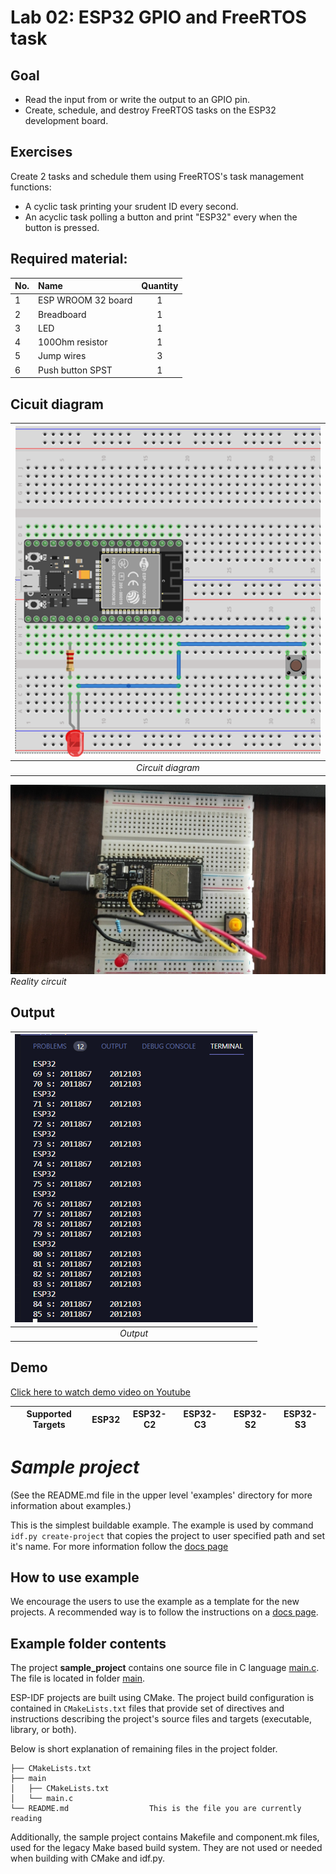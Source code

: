 # Lab 02: ESP32 GPIO and FreeRTOS task
## Goal
<ul>
  <li>Read the input from or write the output to an GPIO pin.</li>
  <li>Create, schedule, and destroy FreeRTOS tasks on the ESP32 development board.</li>
</ul>

## Exercises
Create 2 tasks and schedule them using FreeRTOS's task management functions:
<ul>
  <li>A cyclic task printing your srudent ID every second.</li>
  <li>An acyclic task polling a button and print "ESP32" every when the button is pressed.</li>
</ul>

## Required material:
| No.	| Name		      	| Quantity |
| ---	|:-------------------------|:--------:|
| 1	| ESP WROOM 32 board 		|   1	    	|
| 2	| Breadboard      		|   1 	|
| 3  | LED                |  1  |
| 4 	| 100Ohm resistor      	|   1 	|
| 5	| Jump wires      		|   3 	|
| 6 	| Push button SPST      	|   1 	|

## Cicuit diagram
|![Circuit diagram](https://github.com/phuc0503/Embedded-System-Labs-CO3054/blob/master/Images/Lab2/circuit%20diagram.png "Circuit diagram")|
|:--:| 
|*Circuit diagram*|
![Reality circuit](https://github.com/phuc0503/Embedded-System-Labs-CO3054/blob/master/Images/Lab2/reality%20circuit.jpg "Reality circuit")
*Reality circuit*

## Output
|![Output](https://github.com/phuc0503/Embedded-System-Labs-CO3054/blob/master/Images/Lab2/output.png "Ouput")|
|:--:| 
|*Output*|

## Demo
[Click here to watch demo video on Youtube](https://youtu.be/7jc0QhnAovw)

| Supported Targets | ESP32 | ESP32-C2 | ESP32-C3 | ESP32-S2 | ESP32-S3 |
| ----------------- | ----- | -------- | -------- | -------- | -------- |

# _Sample project_

(See the README.md file in the upper level 'examples' directory for more information about examples.)

This is the simplest buildable example. The example is used by command `idf.py create-project`
that copies the project to user specified path and set it's name. For more information follow the [docs page](https://docs.espressif.com/projects/esp-idf/en/latest/api-guides/build-system.html#start-a-new-project)



## How to use example
We encourage the users to use the example as a template for the new projects.
A recommended way is to follow the instructions on a [docs page](https://docs.espressif.com/projects/esp-idf/en/latest/api-guides/build-system.html#start-a-new-project).

## Example folder contents

The project **sample_project** contains one source file in C language [main.c](main/main.c). The file is located in folder [main](main).

ESP-IDF projects are built using CMake. The project build configuration is contained in `CMakeLists.txt`
files that provide set of directives and instructions describing the project's source files and targets
(executable, library, or both). 

Below is short explanation of remaining files in the project folder.

```
├── CMakeLists.txt
├── main
│   ├── CMakeLists.txt
│   └── main.c
└── README.md                  This is the file you are currently reading
```
Additionally, the sample project contains Makefile and component.mk files, used for the legacy Make based build system. 
They are not used or needed when building with CMake and idf.py.
